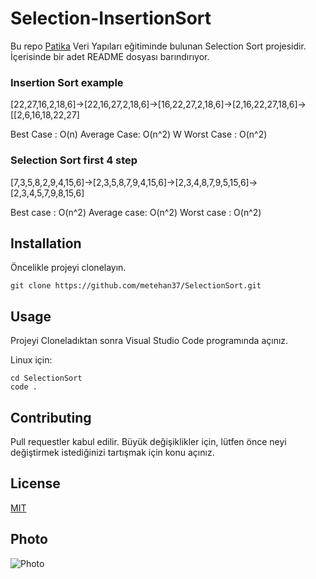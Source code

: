 # Selection-InsertionSort
Bu repo [Patika](https://www.patika.dev) Veri Yapıları eğitiminde bulunan Selection Sort projesidir. İçerisinde bir adet README dosyası barındırıyor.

### Insertion Sort example
[22,27,16,2,18,6]->[22,16,27,2,18,6]->[16,22,27,2,18,6]->[2,16,22,27,18,6]->[[2,6,16,18,22,27]

Best Case   :   O(n) 
Average Case:   O(n^2) W
Worst Case  :   O(n^2)

### Selection Sort first 4 step
[7,3,5,8,2,9,4,15,6]->[2,3,5,8,7,9,4,15,6]->[2,3,4,8,7,9,5,15,6]->[2,3,4,5,7,9,8,15,6]

Best case   :   O(n^2) 
Average case:   O(n^2)
Worst case  :   O(n^2)


## Installation
Öncelikle projeyi clonelayın.

```
git clone https://github.com/metehan37/SelectionSort.git
```

## Usage
Projeyi Cloneladıktan sonra Visual Studio Code programında açınız.

Linux için:
```
cd SelectionSort
code .
```

## Contributing
Pull requestler kabul edilir. Büyük değişiklikler için, lütfen önce neyi değiştirmek istediğinizi tartışmak için konu açınız.

## License
[MIT](https://opensource.org/licenses/MIT)

## Photo
![Photo](https://github.com/SelectionSort/Screenshoot_1.png)